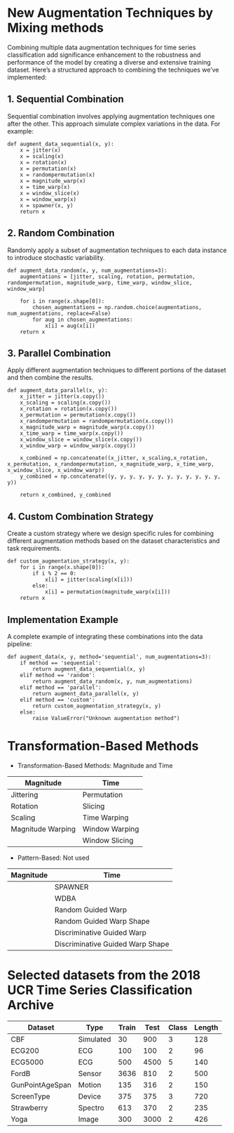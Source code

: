 # New Augmentation Techniques by Mixing methods

Combining multiple data augmentation techniques for time series classification add significance enhancement to the
robustness and
performance of the model by creating a diverse and extensive training dataset. Here’s a structured approach to
combining the techniques we’ve implemented:

## 1. Sequential Combination

Sequential combination involves applying augmentation techniques one after the other. This approach simulate complex
variations in the data. For example:

```
def augment_data_sequential(x, y):
    x = jitter(x)
    x = scaling(x)
    x = rotation(x)
    x = permutation(x)
    x = randompermutation(x)
    x = magnitude_warp(x)
    x = time_warp(x)
    x = window_slice(x)
    x = window_warp(x)
    x = spawner(x, y)
    return x
```

## 2. Random Combination

Randomly apply a subset of augmentation techniques to each data instance to introduce stochastic variability.

```
def augment_data_random(x, y, num_augmentations=3):
    augmentations = [jitter, scaling, rotation, permutation, randompermutation, magnitude_warp, time_warp, window_slice, window_warp]
    
    for i in range(x.shape[0]):
        chosen_augmentations = np.random.choice(augmentations, num_augmentations, replace=False)
        for aug in chosen_augmentations:
            x[i] = aug(x[i])
    return x
```

## 3. Parallel Combination

Apply different augmentation techniques to different portions of the dataset and then combine the results.

```
def augment_data_parallel(x, y):
    x_jitter = jitter(x.copy())
    x_scaling = scaling(x.copy())
    x_rotation = rotation(x.copy())
    x_permutation = permutation(x.copy())
    x_randompermutation = randompermutation(x.copy())
    x_magnitude_warp = magnitude_warp(x.copy())
    x_time_warp = time_warp(x.copy())
    x_window_slice = window_slice(x.copy())
    x_window_warp = window_warp(x.copy())

    x_combined = np.concatenate((x_jitter, x_scaling,x_rotation, x_permutation, x_randompermutation, x_magnitude_warp, x_time_warp, x_window_slice, x_window_warp))
    y_combined = np.concatenate((y, y, y, y, y, y, y, y, y, y, y, y, y))
    
    return x_combined, y_combined
```

## 4. Custom Combination Strategy

Create a custom strategy where we design specific rules for combining different augmentation methods based on the
dataset characteristics and task requirements.

```
def custom_augmentation_strategy(x, y):
    for i in range(x.shape[0]):
        if i % 2 == 0:
            x[i] = jitter(scaling(x[i]))
        else:
            x[i] = permutation(magnitude_warp(x[i]))
    return x
```

## Implementation Example

A complete example of integrating these combinations into the data pipeline:

```
def augment_data(x, y, method='sequential', num_augmentations=3):
    if method == 'sequential':
        return augment_data_sequential(x, y)
    elif method == 'random':
        return augment_data_random(x, y, num_augmentations)
    elif method == 'parallel':
        return augment_data_parallel(x, y)
    elif method == 'custom':
        return custom_augmentation_strategy(x, y)
    else:
        raise ValueError("Unknown augmentation method")

```

# Transformation-Based Methods

- Transformation-Based Methods: Magnitude and Time

| Magnitude         | Time               |
|-------------------|--------------------|
| Jittering         | Permutation        |
| Rotation          | Slicing            |
| Scaling           | Time Warping       |
| Magnitude Warping | Window Warping     |
|                   | Window Slicing     |

- Pattern-Based: Not used

| Magnitude | Time                             |
|-----------|----------------------------------|
|           | SPAWNER                          |
|           | WDBA                             |
|           | Random Guided Warp               |
|           | Random Guided Warp Shape         |
|           | Discriminative Guided Warp       |
|           | Discriminative Guided Warp Shape |

# Selected datasets from the 2018 UCR Time Series Classification Archive

| Dataset         | Type      | Train | Test | Class | Length |
|-----------------|-----------|-------|------|-------|--------|
| CBF             | Simulated | 30    | 900  | 3     | 128    |
| ECG200          | ECG       | 100   | 100  | 2     | 96     |
| ECG5000         | ECG       | 500   | 4500 | 5     | 140    |
| FordB           | Sensor    | 3636  | 810  | 2     | 500    |
| GunPointAgeSpan | Motion    | 135   | 316  | 2     | 150    |
| ScreenType      | Device    | 375   | 375  | 3     | 720    |
| Strawberry      | Spectro   | 613   | 370  | 2     | 235    |
| Yoga            | Image     | 300   | 3000 | 2     | 426    |




